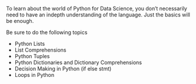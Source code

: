 To learn about the world of Python for Data Science, you don’t necessarily need to have an indepth understanding of the language. Just the basics will be enough.

Be sure to do the following topics
<ul>
  <li>Python Lists</li>
  <li>List Comprehensions</li>
  <li>Python Tuples</li>
  <li>Python Dictionaries and Dictionary Comprehensions</li>
  <li>Decision Making in Python (if else stmt)</li>
  <li>Loops in Python</li>
 </ul>
 
